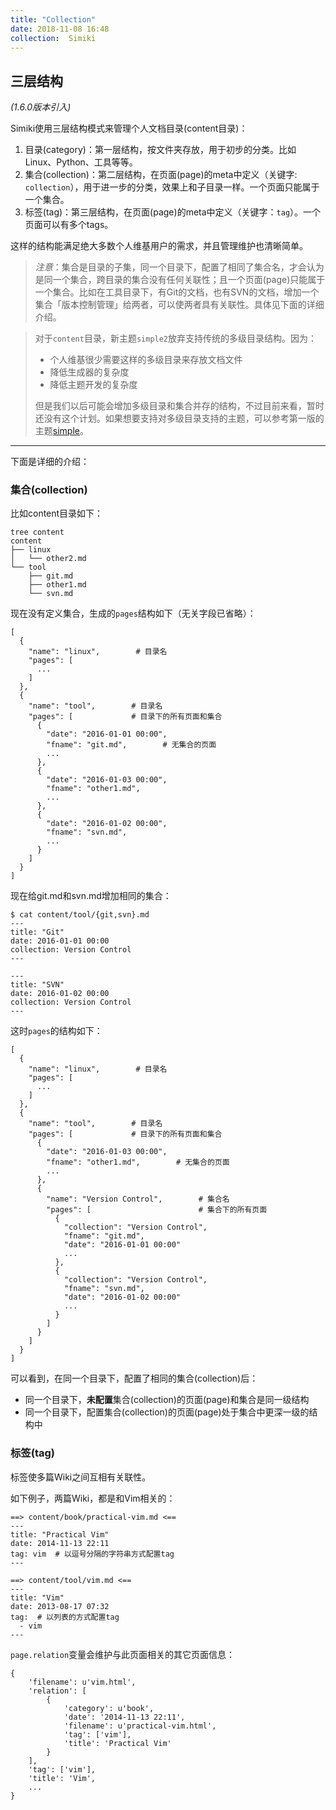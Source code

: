 ```yaml
---
title: "Collection"
date: 2018-11-08 16:48
collection:  Simiki
---
```

## 三层结构

*(1.6.0版本引入)*

Simiki使用三层结构模式来管理个人文档目录(content目录)：

1. 目录(category)：第一层结构，按文件夹存放，用于初步的分类。比如Linux、Python、工具等等。
2. 集合(collection)：第二层结构，在页面(page)的meta中定义（关键字: `collection`），用于进一步的分类，效果上和子目录一样。一个页面只能属于一个集合。
3. 标签(tag)：第三层结构，在页面(page)的meta中定义（关键字：`tag`）。一个页面可以有多个tags。

这样的结构能满足绝大多数个人维基用户的需求，并且管理维护也清晰简单。

> *注意*：集合是目录的子集，同一个目录下，配置了相同了集合名，才会认为是同一个集合，跨目录的集合没有任何关联性；且一个页面(page)只能属于一个集合。比如在工具目录下，有Git的文档，也有SVN的文档，增加一个集合「版本控制管理」给两者，可以使两者具有关联性。具体见下面的详细介绍。

> 对于`content`目录，新主题`simple2`放弃支持传统的多级目录结构。因为：
>
> - 个人维基很少需要这样的多级目录来存放文档文件
> - 降低生成器的复杂度
> - 降低主题开发的复杂度
>
> 但是我们以后可能会增加多级目录和集合并存的结构，不过目前来看，暂时还没有这个计划。如果想要支持对多级目录支持的主题，可以参考第一版的主题[simple](https://github.com/tankywoo/simiki/tree/master/simiki/themes/simple)。

------

下面是详细的介绍：

### 集合(collection)

比如content目录如下：

```
tree content
content
├── linux
│   └── other2.md
└── tool
    ├── git.md
    ├── other1.md
    └── svn.md
```

现在没有定义集合，生成的`pages`结构如下（无关字段已省略）：

```
[
  {
    "name": "linux",        # 目录名
    "pages": [
      ...
    ]
  },
  {
    "name": "tool",        # 目录名
    "pages": [             # 目录下的所有页面和集合
      {
        "date": "2016-01-01 00:00",
        "fname": "git.md",        # 无集合的页面
        ...
      },
      {
        "date": "2016-01-03 00:00",
        "fname": "other1.md",
        ...
      },
      {
        "date": "2016-01-02 00:00",
        "fname": "svn.md",
        ...
      }
    ]
  }
]
```

现在给git.md和svn.md增加相同的集合：

```
$ cat content/tool/{git,svn}.md
---
title: "Git"
date: 2016-01-01 00:00
collection: Version Control
---

---
title: "SVN"
date: 2016-01-02 00:00
collection: Version Control
---
```

这时`pages`的结构如下：

```
[
  {
    "name": "linux",        # 目录名
    "pages": [
      ...
    ]
  },
  {
    "name": "tool",        # 目录名
    "pages": [             # 目录下的所有页面和集合
      {
        "date": "2016-01-03 00:00",
        "fname": "other1.md",        # 无集合的页面
        ...
      },
      {
        "name": "Version Control",        # 集合名
        "pages": [                        # 集合下的所有页面
          {
            "collection": "Version Control",
            "fname": "git.md",
            "date": "2016-01-01 00:00"
            ...
          },
          {
            "collection": "Version Control",
            "fname": "svn.md",
            "date": "2016-01-02 00:00"
            ...
          }
        ]
      }
    ]
  }
]
```

可以看到，在同一个目录下，配置了相同的集合(collection)后：

- 同一个目录下，**未配置**集合(collection)的页面(page)和集合是同一级结构
- 同一个目录下，配置集合(collection)的页面(page)处于集合中更深一级的结构中

### 标签(tag)

标签使多篇Wiki之间互相有关联性。

如下例子，两篇Wiki，都是和Vim相关的：

```
==> content/book/practical-vim.md <==
---
title: "Practical Vim"
date: 2014-11-13 22:11
tag: vim  # 以逗号分隔的字符串方式配置tag
---

==> content/tool/vim.md <==
---
title: "Vim"
date: 2013-08-17 07:32
tag:  # 以列表的方式配置tag
  - vim
---
```

`page.relation`变量会维护与此页面相关的其它页面信息：

```
{
    'filename': u'vim.html',
    'relation': [
        {
            'category': u'book',
            'date': '2014-11-13 22:11',
            'filename': u'practical-vim.html',
            'tag': ['vim'],
            'title': 'Practical Vim'
        }
    ],
    'tag': ['vim'],
    'title': 'Vim',
    ...
}
```
